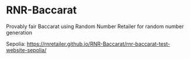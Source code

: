 # RNR-Baccarat
Provably fair Baccarat using Random Number Retailer for random number generation

Sepolia:
https://rnretailer.github.io/RNR-Baccarat/rnr-baccarat-test-website-sepolia/
